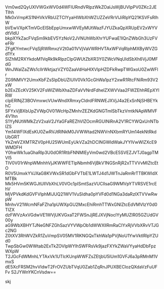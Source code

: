 Vm0wd2QyUXlVWGxWV0d4WFlURndVRlpzWkZOalJsWjBUVlpPV0ZKc2JETlhh
Mk0xVmpKS1NHVkVRbUZTClYyaHlWbXhWZUZZeVRrVlJiRlpYQ21KSVFsRlhW
bVEwVXpKTmVGcElSbEppUmxwWVEyMUtWazFJYUZkaQpXRUpEV2xWYVdtVldU
bkpXYkZacFVqSm9kbEV5YzNoV2JVNUhWbXhrYUFwaE1IQnZWbGh3UzFVeFRr
ZFgKYmtwcFVqSjRWRmxzV2t0a01VVjVaVWRHVTAxWFVqRlphMXByWVZGd1Yx
SlZhM2RXYkdoM1VqRk9kRlpzClpGWUtZbXR3Y0ZWcVNqUldSbXh6VjJ0MFdG
WnJWalZaZWs1cllrWktjazVZY0ZaaVdHaHlXVlpHZDFkRwpTWGxoU0ZwWFlr
ZG9NMVY2UmxKbFZsSlpDbUZIUlV0Vk1GcGhWa1pzY2xwR1RtcFNiRm93V2xW
b2ExZEcKV25KV2FsWlZWbXhaZDFaVVNrdFdhelZXWVVaa2FWZEhhREpXYlRW
clpERlNjZ3BOVmxwcVUwWndXRmxyCldrdFRNWEJXVjJ4a2ExSnNjSHBEYkhC
SFYxVjBXbUpZVWpOV01WcHpZMnhrZEZKdGNGTmlSbTkzVmtkNApWMVF4V1hn
S1YyNUtWMkZzV2xaV2JYaGFaREZhVlZOcmRGUlNiRnA2V1RCYWQxUnNTblZS
Ym14WFlXdEsKU0ZwRVJtRlNkM0JVWWtad2NWVnNXbmRYUm14ekNtRkdUbGRT
YkZreVZXMTRZV0pHU25WUmEyUkVZa2hDClNGWldWakJYYlVwWlZXcE9WMDFH
Y0hwWk1uaGhaRlp3U0dOR1RtbFNNMlEyVm0wd2VBcE5SVEZJVTJ0agpTMVl5
TlV0V01rWnpWMnhhVjJKWWFETlpNbmh6VjBkV1NGSnRjR2xTTVVvMlZtcEtO
R0V5UmxkYVJXaG8KVWxSR1dGbFVTbE1LWTJ4d1JWTnJaRmRrTTBKWldXMTBk
Mk5HVm5KWGJtUllVbXhLV0VOc1pISmtSazVUCllsaG9WMVpYTVRSVE1rcEhV
MjVPVkdKdGVFVlphMlJUQ21WV1VuSldha0pYVFd0d1NGa3daRzlXTVVwRwpW
MnhvV21WcmNFaFZha1pUWXpGU2MxcEhiRmhTTWxGNlZtcEdVMVIzY0d0TlZX
dzFWVzAxVGdwVE1WVjUKVGxaT2FWSnJjREJXVjNoclYyMUZlR05GZUdGV00y
aG9WbXBHYTJNeGNFZGhSazVYVWpOb1dWWXllRmRaClYxRjVVbXRvVTJGc2NG
Z0tXV3RhWVZkR1ZuVmpSV05MV1RKNGQxTkhWa1pPVjNoU1YwVktlRlpYZUd0
TwpSbGw0WWtab2ExTkZOVlpWYlhSWFRsVk9jazFXYkZWaVYyaHdDbFpzWXpW
T2JGcFdWMnhLYTAxVk1UTlcKUnpWWFZsZEtjbU5IUm1GVFJ6a3pRMnM1VmxS
dE5XcFRSM2hvVldwT2FrOVZUbTVqU0Zab1ZqRnJPUXBEClozQXdaVzFuUFFv
S2JYWnYKCnVsdw==

skj